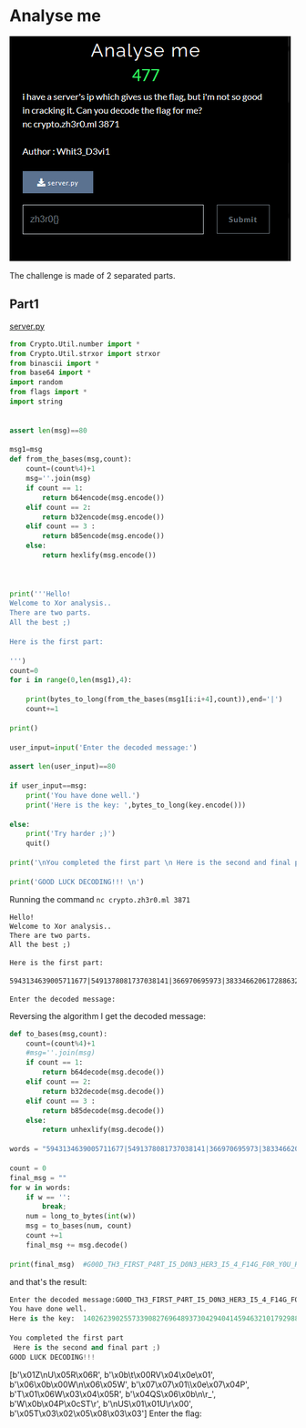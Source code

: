 # Analyse me

![challenge](zh3r0_2020/analyse_me/challenge.png)

The challenge is made of 2 separated parts.

## Part1

[server.py](zh3r0_2020/analyse_me/server.py)
```Python
from Crypto.Util.number import *
from Crypto.Util.strxor import strxor
from binascii import *
from base64 import *
import random
from flags import *
import string


assert len(msg)==80

msg1=msg
def from_the_bases(msg,count):
    count=(count%4)+1
    msg=''.join(msg)
    if count == 1:
        return b64encode(msg.encode())
    elif count == 2:
        return b32encode(msg.encode())
    elif count == 3 :
        return b85encode(msg.encode())
    else:
        return hexlify(msg.encode())



print('''Hello!
Welcome to Xor analysis..
There are two parts.
All the best ;)

Here is the first part:

''')
count=0
for i in range(0,len(msg1),4):
    
    print(bytes_to_long(from_the_bases(msg1[i:i+4],count)),end='|')
    count+=1

print()

user_input=input('Enter the decoded message:')

assert len(user_input)==80

if user_input==msg:
    print('You have done well.')
    print('Here is the key: ',bytes_to_long(key.encode()))

else:
    print('Try harder ;)')
    quit()

print('\nYou completed the first part \n Here is the second and final part ;) ')

print('GOOD LUCK DECODING!!! \n')
```

Running the command `nc crypto.zh3r0.ml 3871`

```
Hello!
Welcome to Xor analysis..
There are two parts.
All the best ;)

Here is the first part:

5943134639005711677|5491378081737038141|366970695973|3833466206172886320|5640277313745009981|5351739078059639101|302416945480|3762814891798442803|6354696933901548861|5139258452082510141|305635213400|3688506584576963897|5568232986773634365|5139251786226882877|357308525154|3847819437120304993|7008813202989464893|5786655223480211773|306693940071|3689633605503693413|

Enter the decoded message:
```

Reversing the algorithm I get the decoded message:

```Python
def to_bases(msg,count):
    count=(count%4)+1
    #msg=''.join(msg)
    if count == 1:
        return b64decode(msg.decode())
    elif count == 2:
        return b32decode(msg.decode())
    elif count == 3 :
        return b85decode(msg.decode())
    else:
        return unhexlify(msg.decode())

words = "5943134639005711677|5491378081737038141|366970695973|3833466206172886320|5640277313745009981|5351739078059639101|302416945480|3762814891798442803|6354696933901548861|5139258452082510141|305635213400|3688506584576963897|5568232986773634365|5139251786226882877|357308525154|3847819437120304993|7008813202989464893|5786655223480211773|306693940071|3689633605503693413|".split('|')

count = 0
final_msg = ""
for w in words:
    if w == '':
        break;
    num = long_to_bytes(int(w))
    msg = to_bases(num, count)
    count +=1
    final_msg += msg.decode()

print(final_msg)  #G00D_TH3_FIRST_P4RT_I5_D0N3_HER3_I5_4_F14G_F0R_Y0U_H4RD_W0RK_=_zh3r0{f4k3_f14g}.
```

and that's the result:

```Python
Enter the decoded message:G00D_TH3_FIRST_P4RT_I5_D0N3_HER3_I5_4_F14G_F0R_Y0U_H4RD_W0RK_=_zh3r0{f4k3_f14g}.
You have done well.
Here is the key:  140262390255733908276964893730429404145946321017929888946337794323005965712203877415028

You completed the first part
 Here is the second and final part ;)
GOOD LUCK DECODING!!!
```
[b'\x01Z\nU\x05R\x06R', b'\x0b\t\x00RV\x04\x0e\x01', b'\x06\x0b\x00W\n\x06\x05W', b'\x07\x07\x01\\\x0e\x07\x04P', b'T\x01\x06W\x03\x04\x05R', b'\x04QS\x06\x0b\n\r_', b'W\x0b\x04P\x0cST\r', b'\nUS\x01\x01U\r\x00', b'\x05T\x03\x02\x05\x08\x03\x03']
Enter the flag:
